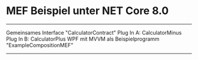 # MEF Beispiel unter NET Core 8.0
***
Gemeinsames Interface "CalculatorContract"
Plug In A: CalculatorMinus
Plug In B: CalculatorPlus
WPF mit MVVM als Beispielprogramm "ExampleCompositionMEF"
***


